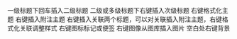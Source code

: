 一级标题下回车插入二级标题
二级或多级标题下右键插入次级标题
右键格式化主题
右键插入附注主题
右键插入关联两个标题，可以对关联插入附注主题，右键格式化关联调整样式
右键图标标记或便签
右键图像从图库插入图片
空白处右键背景
